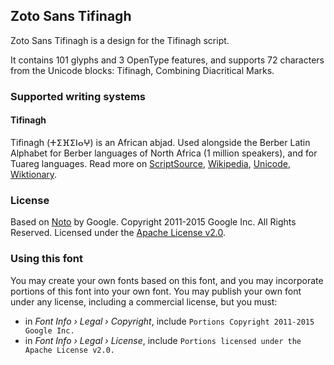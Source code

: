 
## Zoto Sans Tifinagh

Zoto Sans Tifinagh is a design for the Tifinagh script.

It contains 101 glyphs and 3 OpenType features, and supports 72 characters from the Unicode blocks: Tifinagh, Combining Diacritical Marks.


### Supported writing systems


#### Tifinagh

Tifinagh (ⵜⵉⴼⵉⵏⴰⵖ) is an African abjad. Used alongside the Berber Latin Alphabet for Berber languages of North Africa (1 million speakers), and for Tuareg languages. Read more on [ScriptSource](https://scriptsource.org/scr/Tfng), [Wikipedia](https://en.wikipedia.org/wiki/ISO_15924:Tfng), [Unicode](https://www.unicode.org/versions/Unicode13.0.0/ch19.pdf#G43184), [Wiktionary](https://en.wiktionary.org/wiki/Category:Tifinagh_script).


### License

Based on [Noto](https://github.com/notofonts) by Google. Copyright 2011-2015 Google Inc. All Rights Reserved. Licensed under the [Apache License v2.0](https://www.apache.org/licenses/LICENSE-2.0.txt).

### Using this font

You may create your own fonts based on this font, and you may incorporate portions of this font into your own font. You may publish your own font under any license, including a commercial license, but you must:

- in _Font Info › Legal › Copyright_, include `Portions Copyright 2011-2015 Google Inc.`
- in _Font Info › Legal › License_, include `Portions licensed under the Apache License v2.0.`
